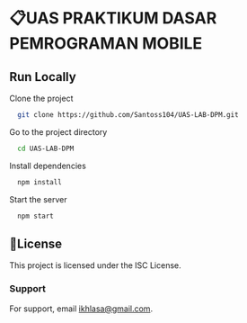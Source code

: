 
# 📋UAS PRAKTIKUM DASAR PEMROGRAMAN MOBILE




## Run Locally

Clone the project

```bash
  git clone https://github.com/Santoss104/UAS-LAB-DPM.git
```

Go to the project directory

```bash
  cd UAS-LAB-DPM
```

Install dependencies

```bash
  npm install
```

Start the server

```bash
  npm start
```


## 📝License

This project is licensed under the ISC License.


### Support

For support, email ikhlasa@gmail.com.

